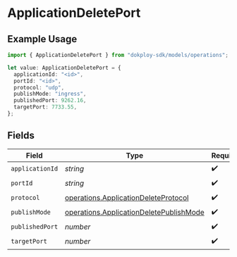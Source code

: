 # ApplicationDeletePort

## Example Usage

```typescript
import { ApplicationDeletePort } from "dokploy-sdk/models/operations";

let value: ApplicationDeletePort = {
  applicationId: "<id>",
  portId: "<id>",
  protocol: "udp",
  publishMode: "ingress",
  publishedPort: 9262.16,
  targetPort: 7733.55,
};
```

## Fields

| Field                                                                                              | Type                                                                                               | Required                                                                                           | Description                                                                                        |
| -------------------------------------------------------------------------------------------------- | -------------------------------------------------------------------------------------------------- | -------------------------------------------------------------------------------------------------- | -------------------------------------------------------------------------------------------------- |
| `applicationId`                                                                                    | *string*                                                                                           | :heavy_check_mark:                                                                                 | N/A                                                                                                |
| `portId`                                                                                           | *string*                                                                                           | :heavy_check_mark:                                                                                 | N/A                                                                                                |
| `protocol`                                                                                         | [operations.ApplicationDeleteProtocol](../../models/operations/applicationdeleteprotocol.md)       | :heavy_check_mark:                                                                                 | N/A                                                                                                |
| `publishMode`                                                                                      | [operations.ApplicationDeletePublishMode](../../models/operations/applicationdeletepublishmode.md) | :heavy_check_mark:                                                                                 | N/A                                                                                                |
| `publishedPort`                                                                                    | *number*                                                                                           | :heavy_check_mark:                                                                                 | N/A                                                                                                |
| `targetPort`                                                                                       | *number*                                                                                           | :heavy_check_mark:                                                                                 | N/A                                                                                                |